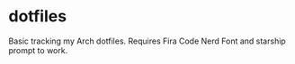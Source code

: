 # dotfiles
Basic tracking my Arch dotfiles. Requires Fira Code Nerd Font and starship prompt to work.
